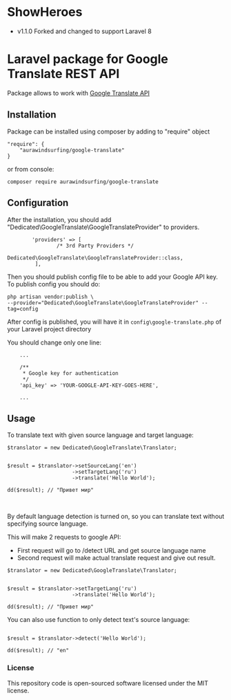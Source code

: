 # ShowHeroes
- v1.1.0 Forked and changed to support Laravel 8

Laravel package for Google Translate REST API
====================

<!-- 
[![GitHub license](https://img.shields.io/github/license/aurawindsurfing/google-translate.svg)](https://github.com/aurawindsurfing/google-translate/blob/master/LICENSE)
[![GitHub issues](https://img.shields.io/github/issues/aurawindsurfing/google-translate.svg)](https://github.com/aurawindsurfing/google-translate/issues)
 -->


Package allows to work with [Google Translate API](https://cloud.google.com/translate/)

## Installation

Package can be installed using composer by adding to "require" object

```
"require": {
    "aurawindsurfing/google-translate"
}
```

or from console:

```
composer require aurawindsurfing/google-translate
```


## Configuration

After the installation, you should add "Dedicated\GoogleTranslate\GoogleTranslateProvider" to providers.
```
        'providers' => [
                /* 3rd Party Providers */
                Dedicated\GoogleTranslate\GoogleTranslateProvider::class,
         ],
```
Then you should publish config file to be able to add your Google API key.
To publish config you should do:

```
php artisan vendor:publish \
--provider="Dedicated\GoogleTranslate\GoogleTranslateProvider" --tag=config
```

After config is published, you will have it in `config\google-translate.php` of your Laravel project directory


You should change only one line:

```
    ...
    
    /**
     * Google key for authentication
     */
    'api_key' => 'YOUR-GOOGLE-API-KEY-GOES-HERE',
    
    ...

```


## Usage

To translate text with given source language and target language:


```
$translator = new Dedicated\GoogleTranslate\Translator;


$result = $translator->setSourceLang('en')
                     ->setTargetLang('ru')
                     ->translate('Hello World');
                           
dd($result); // "Привет мир"                           
```

<br>


By default language detection is turned on, so you can translate text without specifying source language.

This will make 2 requests to google API:

- First request will go to /detect URL and get source language name
- Second request will make actual translate request and give out result.


```
$translator = new Dedicated\GoogleTranslate\Translator;


$result = $translator->setTargetLang('ru')
                     ->translate('Hello World');
                           
dd($result); // "Привет мир"                           
```

You can also use function to only detect text's source language:


```

$result = $translator->detect('Hello World');

dd($result); // "en"

```


### License

This repository code is open-sourced software licensed under the MIT license.
